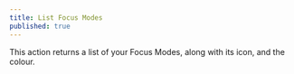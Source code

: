 ```yaml
---
title: List Focus Modes
published: true
---
```

This action returns a list of your Focus Modes, along with its icon, and the colour.